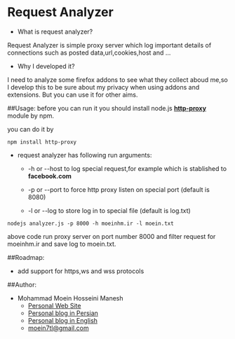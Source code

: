 Request Analyzer
================

* What is request analyzer?

Request Analyzer is simple proxy server which log important details of connections such as posted data,url,cookies,host and ...


* Why I developed it?

I need to analyze some firefox addons to see what they collect aboud me,so I develop this to be sure about my privacy when using addons and extensions. But you can use it for other aims. 

##Usage:
before you can run it you should install node.js <a href="https://github.com/nodejitsu/node-http-proxy">**http-proxy**</a> module by npm. 

you can do it by
```
npm install http-proxy
```

* request analyzer has following run arguments:
    - -h or --host to log special request,for example which is stablished to **facebook.com**

    - -p or --port to force http proxy listen on special port (default is 8080)

    - -l or --log to store log in to special file (default is log.txt)

```
nodejs analyzer.js -p 8000 -h moeinhm.ir -l moein.txt
```

above code run proxy server on port number 8000 and filter request for moeinhm.ir and save log to moein.txt.

##Roadmap:
 * add support for https,ws and wss protocols 

##Author:
 * Mohammad Moein Hosseini Manesh
   - <a href="http://moeinhm.ir">Personal Web Site</a>
   - <a href="http://hivemined.ir">Personal blog in Persian</a>
   - <a href="http://moeinhm.ir/en">Personal blog in English</a>
   - <a href="mailto:moein7tl@gmail.com">moein7tl@gmail.com</a>
